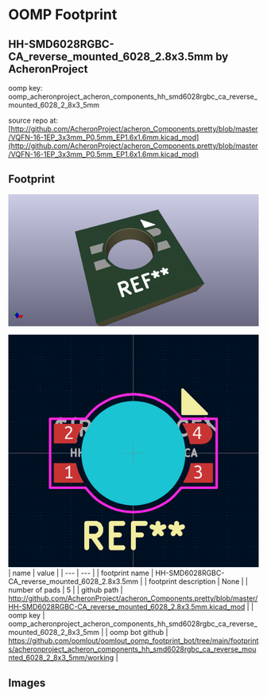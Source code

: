 # OOMP Footprint  
## HH-SMD6028RGBC-CA_reverse_mounted_6028_2.8x3.5mm  by AcheronProject  
  
oomp key: oomp_acheronproject_acheron_components_hh_smd6028rgbc_ca_reverse_mounted_6028_2_8x3_5mm  
  
source repo at: [http://github.com/AcheronProject/acheron_Components.pretty/blob/master/VQFN-16-1EP_3x3mm_P0.5mm_EP1.6x1.6mm.kicad_mod](http://github.com/AcheronProject/acheron_Components.pretty/blob/master/VQFN-16-1EP_3x3mm_P0.5mm_EP1.6x1.6mm.kicad_mod)  
## Footprint  
  
[![working_kicad_pcb_3d.png](working_kicad_pcb_3d_600.png)](working_kicad_pcb_3d.png)  
  
[![working.png](working_600.png)](working.png)  
| name | value | 
| --- | --- | 
| footprint name | HH-SMD6028RGBC-CA_reverse_mounted_6028_2.8x3.5mm | 
| footprint description | None | 
| number of pads | 5 | 
| github path | http://github.com/AcheronProject/acheron_Components.pretty/blob/master/HH-SMD6028RGBC-CA_reverse_mounted_6028_2.8x3.5mm.kicad_mod | 
| oomp key | oomp_acheronproject_acheron_components_hh_smd6028rgbc_ca_reverse_mounted_6028_2_8x3_5mm | 
| oomp bot github | https://github.com/oomlout/oomlout_oomp_footprint_bot/tree/main/footprints/acheronproject_acheron_components_hh_smd6028rgbc_ca_reverse_mounted_6028_2_8x3_5mm/working | 
## Images  
